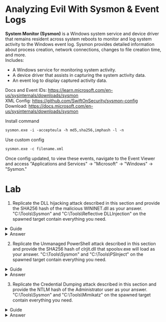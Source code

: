 # Analyzing Evil With Sysmon & Event Logs

**System Monitor (Sysmon)** is a Windows system service and device driver that
remains resident across system reboots to monitor and log system activity to the Windows event log.
Sysmon provides detailed information about process creation, network connections, changes to file creation time, and more. \
Includes:

- A Windows service for monitoring system activity.
- A device driver that assists in capturing the system activity data.
- An event log to display captured activity data.

Docs and Event IDs: https://learn.microsoft.com/en-us/sysinternals/downloads/sysmon \
XML Config: https://github.com/SwiftOnSecurity/sysmon-config \
Download: https://docs.microsoft.com/en-us/sysinternals/downloads/sysmon

Install command

```ps
sysmon.exe -i -accepteula -h md5,sha256,imphash -l -n
```

Use custom config

```ps
sysmon.exe -c filename.xml
```

Once config updated, to view these events, navigate to the Event Viewer and access "Applications and Services" -> "Microsoft" -> "Windows" -> "Sysmon."

# Lab

1. Replicate the DLL hijacking attack described in this section and provide the SHA256 hash of the malicious WININET.dll as your answer. "C:\Tools\Sysmon" and "C:\Tools\Reflective DLLInjection" on the spawned target contain everything you need.

<details>
<summary>Guide</summary>
  
cd into Tools\Sysmon and edit the configuration provided. Change "include" to "exclude" to not exclude imageload events (???).
![image](https://github.com/matt-rog/doc/assets/91029371/69cdb9b8-92ad-482d-97d5-3d3e4f91b630) \
Load the config
```
sysmon.exe -c sysmonconfig-export.xml
```
Go to C:\Tools\Reflective DLLInjection. Here is the rdi kit from https://github.com/stephenfewer/ReflectiveDLLInjection/tree/master \
Rename `reflective_dll.x64.dll` to `WININET.dll` and move it and **copy** `calc.exe` to the same writable directory. (WININET is a dll hijackable by calc.exe) \
Start that `calc.exe` and you'll start the injected message box process. (this is all just following the module guide) \
Used this xml filter to see the event generated by WININET.dll
```xml
<QueryList>
  <Query Id="0" Path="Microsoft-Windows-Sysmon/Operational">
    <Select Path="Microsoft-Windows-Sysmon/Operational">
	*[System[(EventID=7)]] and *[EventData[Data[@Name='ImageLoaded'] and (Data='C:\Users\Administrator\Desktop\Reflective DLLInjection\WININET.dll')]]
    </Select>
  </Query>
</QueryList>
```
It returns one event log.
</details>
<details>
<summary>Answer</summary>
51F2305DCF385056C68F7CCF5B1B3B9304865CEF1257947D4AD6EF5FAD2E3B13
</details>

2. Replicate the Unmanaged PowerShell attack described in this section and provide the SHA256 hash of clrjit.dll that spoolsv.exe will load as your answer. "C:\Tools\Sysmon" and "C:\Tools\PSInject" on the spawned target contain everything you need.

<details>
<summary>Guide</summary>

Literally just following the guide, start "Process Hacker" from the search bar. Open powershell, run the following (line by line). Be sure to put in your process ID.

```ps
 powershell -ep bypass
 Import-Module .\Invoke-PSInject.ps1
 Invoke-PSInject -ProcId [Process ID of spoolsv.exe] -PoshCode "V3JpdGUtSG9zdCAiSGVsbG8sIEd1cnU5OSEi"
```

Give it a couple seconds and in process hacker you should see the spoolsv.exe process turn green, meaning its managed.\
To find the event, run this xml filter. I got the locations of what to filter for from the guide + question.

```xml
<QueryList>
  <Query Id="0" Path="Microsoft-Windows-Sysmon/Operational">
    <Select Path="Microsoft-Windows-Sysmon/Operational">
	*[System[(EventID=7)]] and  *[EventData[Data[@Name='Image'] and (Data='C:\Windows\System32\spoolsv.exe')]]
 and *[EventData[Data[@Name='ImageLoaded'] and (Data='C:\Windows\Microsoft.NET\Framework64\v4.0.30319\clrjit.dll')]]
    </Select>
  </Query>
</QueryList>
```

You'll get one event, pull the SHA from there.

</details>
<details>
<summary>Answer</summary>
8A3CD3CF2249E9971806B15C75A892E6A44CCA5FF5EA5CA89FDA951CD2C09AA9
</details>

3. Replicate the Credential Dumping attack described in this section and provide the NTLM hash of the Administrator user as your answer. "C:\Tools\Sysmon" and "C:\Tools\Mimikatz" on the spawned target contain everything you need.

<details>
<summary>Guide</summary>

Via cmd line, go the the directory of the Mimikatz tool "\Tools\Mimikatz" and then start the executable in that folder, `AgentEXE.exe`. \
The Mimikatz tool will prompt you to run modules. \
Run the `privilege::debug` module and then the `sekurlsa::logonpasswords` module. \
The output of the last module will contain the hashes for the admin credentials. \ The NTLM is the flag.

</details>
<details>
<summary>Answer</summary>
5e4ffd54b3849aa720ed39f50185e533
</details>
